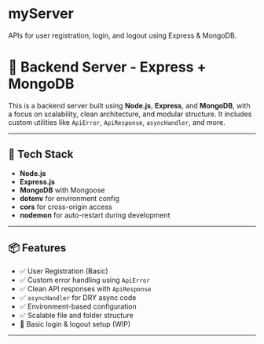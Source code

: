 # myServer
APIs for user registration, login, and logout using Express &amp; MongoDB.




# 🚀 Backend Server - Express + MongoDB

This is a backend server built using **Node.js**, **Express**, and **MongoDB**, with a focus on scalability, clean architecture, and modular structure. It includes custom utilities like `ApiError`, `ApiResponse`, `asyncHandler`, and more.

---

## 📁 Tech Stack

- **Node.js**
- **Express.js**
- **MongoDB** with Mongoose
- **dotenv** for environment config
- **cors** for cross-origin access
- **nodemon** for auto-restart during development

---

## 📦 Features

- ✅ User Registration (Basic)
- ✅ Custom error handling using `ApiError`
- ✅ Clean API responses with `ApiResponse`
- ✅ `asyncHandler` for DRY async code
- ✅ Environment-based configuration
- ✅ Scalable file and folder structure
- 🚧 Basic login & logout setup (WIP)

---


